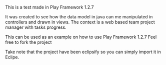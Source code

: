 This is a test made in Play Framework 1.2.7

It was created to see how the data model in java can me manipulated in controllers and drawn in views.
The context is a web based team project manager with tasks progress.

This can be used as an example on how to use Play Framework 1.2.7
Feel free to fork the project

Take note that the project have been eclipsify so you can simply import it in Eclipe.
